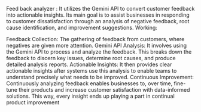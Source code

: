 Feed back analyzer :
It utilizes the Gemini API to convert customer feedback into actionable insights. Its main goal is to assist businesses in responding to customer dissatisfaction through an analysis of negative feedback, root cause identification, and improvement suggestions.
Working:

Feedback Collection: The gathering of feedback from customers, where negatives are given more attention.
Gemini API Analysis: It involves using the Gemini API to process and analyze the feedback. This breaks down the feedback to discern key issues, determine root causes, and produce detailed analysis reports.
Actionable Insights: It then provides clear actionable insights after systems use this analysis to enable teams to understand precisely what needs to be improved.
Continuous Improvement: Continuously analyzing feedback enables businesses to, over time, fine-tune their products and increase customer satisfaction with data-informed solutions. 
 This way, every insight ends up playing a part in continual  product improvement
